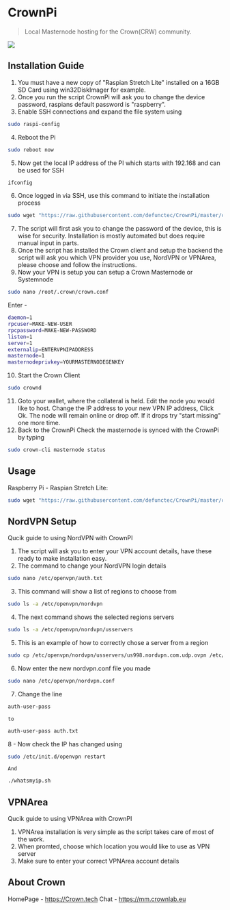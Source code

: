 # CrownPi
> Local Masternode hosting for the Crown(CRW) community.

![](http://i63.tinypic.com/vxke4x.png)

## Installation Guide

1. You must have a new copy of "Raspian Stretch Lite" installed on a 16GB SD Card using win32DiskImager for example.
2. Once you run the script CrownPi will ask you to change the device password, raspians default password is "raspberry".
3. Enable SSH connections and expand the file system using
```sh
sudo raspi-config
``` 
4. Reboot the Pi 
```sh
sudo reboot now
```
5. Now get the local IP address of the PI which starts with 192.168 and can be used for SSH
```sh
ifconfig
```
6. Once logged in via SSH, use this command to initiate the installation process
```sh
sudo wget "https://raw.githubusercontent.com/defunctec/CrownPi/master/crownpiscript.sh" -O install.sh | bash && sudo chmod +x install.sh && sudo ./install.sh
```
7. The script will first ask you to change the password of the device, this is wise for security. Installation is mostly automated but does require manual input in parts.
8. Once the script has installed the Crown client and setup the backend the script will ask you which VPN provider you use, NordVPN or VPNArea, please choose and follow the instructions.
9. Now your VPN is setup you can setup a Crown Masternode or Systemnode
```sh
sudo nano /root/.crown/crown.conf
```
Enter -   
```sh
daemon=1
rpcuser=MAKE-NEW-USER
rpcpassword=MAKE-NEW-PASSWORD
listen=1
server=1
externalip=ENTERVPNIPADDRESS
masternode=1
masternodeprivkey=YOURMASTERNODEGENKEY
```
10. Start the Crown Client
```sh
sudo crownd
```
11. Goto your wallet, where the collateral is held.
	 Edit the node you would like to host.
	 Change the IP address to your new VPN IP address, Click Ok.
	 The node will remain online or drop off. If it drops try "start missing" one more time.
12. Back to the CrownPi
	 Check the masternode is synced with the CrownPi by typing
```sh
sudo crown-cli masternode status
```

## Usage

Raspberry Pi - Raspian Stretch Lite:

```sh
sudo wget "https://raw.githubusercontent.com/defunctec/CrownPi/master/crownpiscript.sh" -O install.sh | bash && sudo chmod +x install.sh && sudo ./install.sh
```

## NordVPN Setup

Qucik guide to using NordVPN with CrownPI

1. The script will ask you to enter your VPN account details, have these ready to make installation easy.
2. The command to change your NordVPN login details
```sh
sudo nano /etc/openvpn/auth.txt
``` 
3. This command will show a list of regions to choose from
```sh
sudo ls -a /etc/openvpn/nordvpn
```
4. The next command shows the selected regions servers
```sh
sudo ls -a /etc/openvpn/nordvpn/usservers
```
5. This is an example of how to correctly chose a server from a region
```sh
sudo cp /etc/openvpn/nordvpn/usservers/us998.nordvpn.com.udp.ovpn /etc/openvpn/nordvpn.conf
```
6. Now enter the new nordvpn.conf file you made
```sh
sudo nano /etc/openvpn/nordvpn.conf
```
7. Change the line 
```sh
auth-user-pass
``` 
	to 
```sh
auth-user-pass auth.txt
```
8 -
	Now check the IP has changed using
```sh
sudo /etc/init.d/openvpn restart
```
	And
```sh
./whatsmyip.sh
```


## VPNArea
Qucik guide to using VPNArea with CrownPI

1. VPNArea installation is very simple as the script takes care of most of the work.
2. When promted, choose which location you would like to use as VPN server
3. Make sure to enter your correct VPNArea account details

## About Crown

HomePage - https://Crown.tech
Chat - https://mm.crownlab.eu